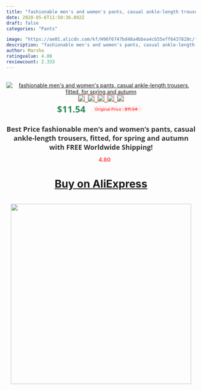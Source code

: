 ```yaml
---
title: "fashionable men's and women's pants, casual ankle-length trousers, fitted, for spring and autumn"
date: 2020-05-6T11:50:36.892Z
draft: false
categories: "Pants"

image: "https://ae01.alicdn.com/kf/H96f6747bd48a4bbea4cb55eff6437828c/fashionable-men-s-and-women-s-pants-casual-ankle-length-trousers-fitted-for-spring-and-autumn.jpg"
description: "fashionable men's and women's pants, casual ankle-length trousers, fitted, for spring and autumn"
author: Marsha
ratingvalue: 4.80
reviewcount: 2.333
---
```

<br>
<div style="text-align: center;">
<a href="https://s.click.aliexpress.com/e/_A6UqKp" target="_blank" rel="nofollow noopener noreferrer"><img alt="fashionable men's and women's pants, casual ankle-length trousers, fitted, for spring and autumn" class="magnifier-image" src="https://ae01.alicdn.com/kf/H96f6747bd48a4bbea4cb55eff6437828c/fashionable-men-s-and-women-s-pants-casual-ankle-length-trousers-fitted-for-spring-and-autumn.jpg_640x640.jpg">
<br>
<img style="border:1px solid salmon" src="https://ae01.alicdn.com/kf/H96f6747bd48a4bbea4cb55eff6437828c/fashionable-men-s-and-women-s-pants-casual-ankle-length-trousers-fitted-for-spring-and-autumn.jpg_120x120.jpg">&nbsp;&nbsp;<img style="border:1px solid salmon" src="https://ae01.alicdn.com/kf/H55b6f32a06fc4a41a6d598299547f7bes/fashionable-men-s-and-women-s-pants-casual-ankle-length-trousers-fitted-for-spring-and-autumn.jpg_120x120.jpg">&nbsp;&nbsp;<img style="border:1px solid salmon" src="https://ae01.alicdn.com/kf/Hfc0643002df841da8ac3335feff6fe45V/fashionable-men-s-and-women-s-pants-casual-ankle-length-trousers-fitted-for-spring-and-autumn.jpg_120x120.jpg">&nbsp;&nbsp;<img style="border:1px solid salmon" src="https://ae01.alicdn.com/kf/Hbf0b709bd40d43c8a55d00e97bc1356cL/fashionable-men-s-and-women-s-pants-casual-ankle-length-trousers-fitted-for-spring-and-autumn.jpg_120x120.jpg">&nbsp;&nbsp;<img style="border:1px solid salmon" src="https://ae01.alicdn.com/kf/H43986998a88e466aa6d8f35e025b9fe2h/fashionable-men-s-and-women-s-pants-casual-ankle-length-trousers-fitted-for-spring-and-autumn.jpg_120x120.jpg"></a></div><br0>
<div style="text-align: center;"><span style="background-color: white; border: 0px; box-sizing: border-box; color: seagreen; display: inline-block; font-family: &quot;open sans&quot; , &quot;arial&quot; , &quot;helvetica&quot; , sans-serif , &quot;heiti&quot;; font-size: 24px; font-stretch: inherit; font-weight: 700; line-height: inherit; margin: 0px 10px 0px 0px; padding: 0px; vertical-align: middle;">$11.54 </span>
<span style="background: rgb(255 , 241 , 241); border-radius: 3px; border: 0px; box-sizing: border-box; color: #ff4747; display: inline-block; font-family: inherit; font-size: 12px; font-stretch: inherit; font-style: inherit; font-variant: inherit; font-weight: 600; line-height: inherit; margin: 0px; padding: 2px 5px; transform: scale(0.9); vertical-align: middle;">Original Price : <b style="text-decoration: line-through;">$11.54 </b> &nbsp;&nbsp;</span></div>
<h1 style="color: #333333; display: inline-block; font-family: &quot;open sans&quot; , &quot;arial&quot; , &quot;helvetica&quot; , sans-serif , &quot;heiti&quot;; font-size: 18px; font-stretch: inherit; font-weight: 700; text-align: center;">Best Price fashionable men's and women's pants, casual ankle-length trousers, fitted, for spring and autumn with FREE Worldwide Shipping!</h1>
<div style="color: #ff4747; text-align: center;">
<img src="https://4.bp.blogspot.com/-M0ZcTcb-5uY/XleCXlxnR4I/AAAAAAAAAEc/OrjgMkXV1oMQFaCRZj5HQwOCBcu3w1FegCPcBGAYYCw/s1600/star.png" style="height: 15px;">&nbsp;<b>4.80</b></div>
<div class="button_cont" align="center"><a class="buynow_a" href="https://s.click.aliexpress.com/e/_A6UqKp" target="_blank" rel="nofollow noopener noreferrer"><H1>Buy on AliExpress</H1></a></div><br>
<div class="separator" style="clear: both; text-align: center;">
<img src="https://lh3.googleusercontent.com/-pTy5HemUv9M/XlePHvY0dAI/AAAAAAAAAE4/0nX5iRUoIWY8eMW9Dpxeirr157OZliDIgCLcBGAsYHQ/s1600/badge.gif" width="480">
</div>
